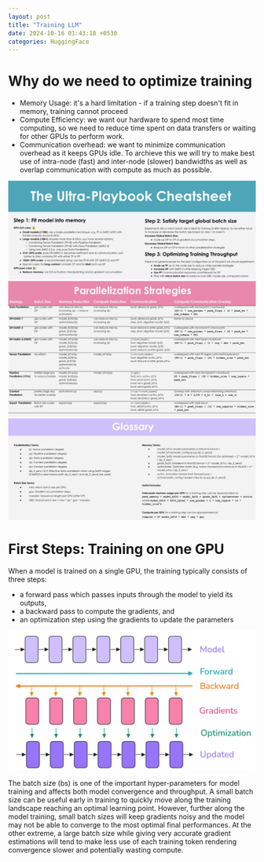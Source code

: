 ```yaml
---
layout: post
title: "Training LLM"
date: 2024-10-16 01:43:18 +0530
categories: HuggingFace
---
```



# Why do we need to optimize training 
- Memory Usage: it's a hard limitation - if a training step doesn't fit in memory, training cannot proceed
- Compute Efficiency: we want our hardware to spend most time computing, so we need to reduce time spent on data transfers or waiting for other GPUs to perform work.
- Communication overhead: we want to minimize communication overhead as it keeps GPUs idle. To archieve this we will try to make best use of intra-node (fast) and inter-node (slower) bandwidths as well as overlap communication with compute as much as possible.

![LLM](/assets/gpu_train.jpg)
![LLM](/assets/gpu_train1.jpg)
![LLM](/assets/gpu_train2.jpg)

# First Steps: Training on one GPU
When a model is trained on a single GPU, the training typically consists of three steps:
- a forward pass which passes inputs through the model to yield its outputs,
- a backward pass to compute the gradients, and
- an optimization step using the gradients to update the parameters

![LLM](/assets/gpu_train3.jpg)

The batch size (bs) is one of the important hyper-parameters for model training and affects both model convergence and throughput.
A small batch size can be useful early in training to quickly move along the training landscape reaching an optimal learning point. However, further along the model training, small batch sizes will keep gradients noisy and the model may not be able to converge to the most optimal final performances. At the other extreme, a large batch size while giving very accurate gradient estimations will tend to make less use of each training token rendering convergence slower and potentially wasting compute. 
